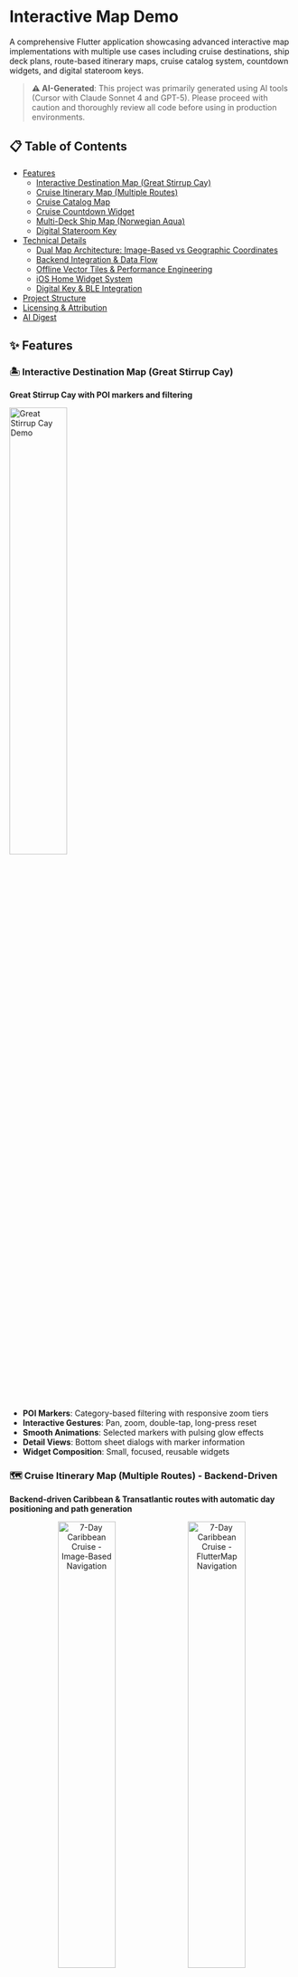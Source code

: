 # Interactive Map Demo

A comprehensive Flutter application showcasing advanced interactive map implementations with multiple use cases including cruise destinations, ship deck plans, route-based itinerary maps, cruise catalog system, countdown widgets, and digital stateroom keys.

> **⚠️ AI-Generated**: This project was primarily generated using AI tools (Cursor with Claude Sonnet 4 and GPT-5). Please proceed with caution and thoroughly review all code before using in production environments.

## 📋 Table of Contents

- [Features](#features)
  - [Interactive Destination Map (Great Stirrup Cay)](#️-interactive-destination-map-great-stirrup-cay)
  - [Cruise Itinerary Map (Multiple Routes)](#️-cruise-itinerary-map-multiple-routes---backend-driven)
  - [Cruise Catalog Map](#️-cruise-catalog-map)
  - [Cruise Countdown Widget](#️-cruise-countdown-widget)
  - [Multi-Deck Ship Map (Norwegian Aqua)](#️-multi-deck-ship-map-norwegian-aqua)
  - [Digital Stateroom Key](#️-digital-stateroom-key)
- [Technical Details](#technical-details)
  - [Dual Map Architecture: Image-Based vs Geographic Coordinates](#dual-map-architecture-image-based-vs-geographic-coordinates)
  - [Backend Integration & Data Flow](#backend-integration--data-flow)
  - [Offline Vector Tiles & Performance Engineering](#offline-vector-tiles--performance-engineering)
  - [iOS Home Widget System](#ios-home-widget-system)
  - [Digital Key & BLE Integration](#digital-key--ble-integration)
- [Project Structure](#project-structure)
- [Licensing & Attribution](#️-licensing--attribution)
- [AI Digest](#ai-digest)

## ✨ Features

### 🏝️ Interactive Destination Map (Great Stirrup Cay)

**Great Stirrup Cay with POI markers and filtering**

<img src="assets/gifs/great-stirrup-cay.gif" width="45%" alt="Great Stirrup Cay Demo">

- **POI Markers**: Category-based filtering with responsive zoom tiers
- **Interactive Gestures**: Pan, zoom, double-tap, long-press reset
- **Smooth Animations**: Selected markers with pulsing glow effects
- **Detail Views**: Bottom sheet dialogs with marker information
- **Widget Composition**: Small, focused, reusable widgets

### 🗺️ Cruise Itinerary Map (Multiple Routes) - **Backend-Driven**

**Backend-driven Caribbean & Transatlantic routes with automatic day positioning and path generation**

<p align="center">
  <img src="assets/gifs/caribbean-cruise.gif" width="45%" alt="7-Day Caribbean Cruise - Image-Based Navigation">
  <img src="assets/gifs/7-day-caribbean-cruise-flutter-map.gif" width="45%" alt="7-Day Caribbean Cruise - FlutterMap Navigation">
</p>

<p align="center">
  <img src="assets/gifs/transatlantic-cruise.gif" width="45%" alt="15-Day Transatlantic Cruise - Image-Based Navigation">
  <img src="assets/gifs/15-day-transatlantic-cruise-flutter-map.gif" width="45%" alt="15-Day Transatlantic Cruise - FlutterMap Navigation">
</p>

- **Multi-Itinerary Support**: Caribbean (7-day) and Transatlantic (15-night) cruise routes
- **Backend-Driven Positioning**: All map elements positioned using backend-provided coordinate data
- **Dynamic Route Generation**: Routes automatically generated from backend itinerary data
- **Day-by-Day Navigation**: Swipeable cards with auto-centering day indicators
- **Bidirectional Route Animation**: Smooth forward/backward animations between days
- **Smart Layout Management**: Automatic padding prevents bottom sheet from covering map content
- **Performance Optimization**: Cached image sizes, efficient marker rendering, ScrollController management

### 🌍 Cruise Catalog Map

**Interactive world map with NCL cruise routes, search, and filtering**

<p align="center">
  <img src="assets/gifs/cruise-catalog.gif" width="45%" alt="Cruise Catalog Demo">
  <img src="assets/gifs/cruise-catalog-search.gif" width="45%" alt="Cruise Catalog Search Demo">
</p>

- **Interactive World Map**: FlutterMap-based world view with NCL cruise routes
- **Dynamic Zoom Tiers**: Cruises appear/disappear based on zoom level (essential, medium, detailed)
- **Smart Cruise Selection**: Click routes to select cruises with automatic map fitting
- **Port Cycling**: Tap port markers to cycle through all cruises visiting that port
- **Advanced Search System**: Full-text search across cruise titles, ships, destinations, and ports
- **Category Filtering**: Filter cruises by region (Caribbean, Mediterranean, Europe, etc.)
- **Draggable Sheet Interface**: Collapsible bottom sheet with mode-specific content
- **Sheet Mode System**: Normal browsing, search mode, and cruise details modes
- **Spain & Portugal Cruises**: Comprehensive collection of realistic NCL itineraries

### ⏰ Cruise Countdown Widget

**iOS home screen widget with countdown timers**

<img src="assets/gifs/home-widget.gif" width="45%" alt="Countdown Widget Demo">

- **iOS Home Screen Widget**: Native iOS widget displaying selected cruise countdown
- **Method Channel Communication**: `home_widget` package enables seamless app-to-widget data sharing
- **Interactive Countdown Timer**: Real-time countdown showing days, hours, minutes, and seconds
- **Cruise Selection**: Choose from multiple upcoming cruises to track
- **Visual Indicators**: Color-coded alerts for cruises departing soon
- **Auto-refresh**: Widget updates every hour automatically
- **App Groups Integration**: Secure data sharing between app and widget extension

### 🚢 Multi-Deck Ship Map (Norwegian Aqua)

**Norwegian Aqua deck plans with interactive polygon areas**

<img src="assets/gifs/ncl-aqua-deck-plan.gif" width="45%" alt="Deck Plan Demo">

> **⚠️ Work in Progress**: This is a quick preview of what's possible with interactive ship deck plans. Mapping polygon/path lines to the deck plan image isn't fully implemented yet. The current demo shows the foundational architecture and UI components.

- **Multi-Deck Navigation**: Browse 16 decks (Decks 5-20) with mini-map
- **Interactive Polygons**: Clickable areas for ship facilities
- **Legend System**: Swipeable bottom sheet with facility categories
- **Multi-Ship Support**: Extensible architecture for different ship classes

### 🔑 Digital Stateroom Key

**BLE-based mobile access system for stateroom doors**

- **BLE-Based Access**: Bluetooth Low Energy communication with stateroom locks
- **ASSA ABLOY Mobile Access SDK**: Secure credential provisioning and validation
- **Bluetooth Low Energy**: Offline stateroom unlocking without internet connection
- **Dart Frog Backend**: Lightweight server for credential management
- **Device-bound Credentials**: Time-limited, secure storage with on-device encryption
- **On-Demand Provisioning**: Keys provisioned when guest requests access in-app

## 🔧 Technical Details

### Dual Map Architecture: Image-Based vs Geographic Coordinates

The project implements **two distinct interactive map types**, each optimized for different use cases and offering unique capabilities:

#### **1. Image-Based Coordinate Maps** 🖼️

**Coordinate System**: `[x, y]` pixel coordinates relative to background map images

```dart
// Backend provides pixel coordinates on map images
ItineraryDay(
  port: PortData(
    name: 'Miami',
    coordinates: [100, 50], // x=100px, y=50px on map image
  ),
);

// App automatically positions everything using pixel coordinates
final position = _getDayPosition(dayIndex); // → Offset(100, 50)
// ✅ Marker appears at exact pixel position
// ✅ Route paths follow pixel coordinates
// ✅ Tap detection uses pixel-based hit testing
```

| ✅ **Pros**                                                               | ❌ **Cons**                                                                     |
| ------------------------------------------------------------------------- | ------------------------------------------------------------------------------- |
| **🎯 Pixel-Perfect Precision**: Exact positioning on custom map images    | **🖼️ Static Assets**: Requires custom map images for each region/route          |
| **🚀 Backend-Driven**: APIs provide coordinates, app displays immediately | **📏 Limited Scale**: Fixed resolution, no zoom-based detail levels             |
| **📱 Device Independent**: Works consistently across all screen sizes     | **🌍 Geographic Inaccuracy**: No real-world distance/position relationships     |
| **⚡ Zero Configuration**: No manual positioning or calibration needed    | **🔗 No External Integration**: Cannot integrate with standard mapping services |
| **🔄 Dynamic Updates**: Change backend data, map updates automatically    | **📊 Limited Data Sources**: Cannot use standard GIS data or APIs               |
| **🎨 Custom Visuals**: Full control over map appearance and branding      | **🔍 No Geocoding**: Cannot perform address lookup or reverse geocoding         |
| **💾 Lightweight**: Simple image loading, minimal dependencies            | **🗺️ No Standard Features**: Missing zoom, pan, geographic bounds               |

#### **2. Geographic Coordinate Maps** 🌍

**Coordinate System**: `[latitude, longitude]` real-world geographic coordinates

```dart
// Geographic coordinates for real-world locations
final miamiLocation = LatLng(25.7617, -80.1918);
final caribbeanPorts = [
  LatLng(18.4655, -66.1057), // San Juan
  LatLng(17.1899, -88.4976), // Belize City
  LatLng(19.4326, -99.1332), // Mexico City
];

FlutterMap(
  options: MapOptions(
    initialCenter: miamiLocation,
    initialZoom: 6.0,
  ),
  children: [
    CustomMapTileLayers(mapConfig: config),
    MarkerLayer(
      markers: caribbeanPorts.map((latLng) =>
        Marker(point: latLng, builder: (ctx) => PortMarker())
      ).toList(),
    ),
  ],
);
```

| ✅ **Pros**                                                                   | ❌ **Cons**                                                              |
| ----------------------------------------------------------------------------- | ------------------------------------------------------------------------ |
| **🌐 Real-World Accuracy**: True geographic positioning and distances         | **📊 Data Complexity**: Requires geographic coordinate management        |
| **🗺️ Standard Map Features**: Zoom, pan, geographic bounds, clustering        | **🔧 Configuration Overhead**: Requires map tile setup and configuration |
| **📊 Data Integration**: Works with standard GIS data and APIs                | **💾 Larger Bundle Size**: Map tiles and styles increase app size        |
| **🔍 Search & Geocoding**: Standard address lookup and reverse geocoding      | **🌍 Coordinate Management**: Requires lat/lng coordinate system         |
| **📱 Native Map Apps**: Integration with device's native mapping capabilities | **⚡ Performance Considerations**: Tile loading and rendering overhead   |
| **🌍 Global Coverage**: Access to worldwide geographic data                   | **🎨 Limited Customization**: Bound by standard map styling options      |
| **🎯 Industry Standard**: Follows established mapping conventions             | **📱 Device Variations**: May behave differently across devices          |
| **🔄 Scalable**: Works for any geographic region without custom assets        |                                                                          |

#### **Detailed Comparison Tables**

| **Feature**                | **Image-Based Maps**            | **Geographic Maps**               | **Winner**     |
| -------------------------- | ------------------------------- | --------------------------------- | -------------- |
| **Geographic Accuracy**    | ❌ Pixel coordinates only       | ✅ Real-world lat/lng             | 🌍 Geographic  |
| **Custom Branding**        | ✅ Full control                 | ⚠️ Limited by tile styles         | 🖼️ Image-Based |
| **Global Coverage**        | ❌ Requires custom images       | ✅ Worldwide data included        | 🌍 Geographic  |
| **Standard Features**      | ❌ Custom implementation needed | ✅ Built-in zoom, pan, clustering | 🌍 Geographic  |
| **Data Integration**       | ❌ Custom coordinate system     | ✅ Standard GIS data sources      | 🌍 Geographic  |
| **Search & Geocoding**     | ❌ Not available                | ✅ Built-in capabilities          | 🌍 Geographic  |
| **Native Map Integration** | ❌ No integration               | ✅ Seamless integration           | 🌍 Geographic  |
| **Bundle Size**            | ✅ Lightweight (images only)    | ⚠️ Larger (tiles + styles)        | 🖼️ Image-Based |
| **Setup Complexity**       | ✅ Simple image loading         | ⚠️ Requires configuration         | 🖼️ Image-Based |
| **Scalability**            | ❌ New images for each region   | ✅ Works everywhere               | 🌍 Geographic  |
| **Performance**            | ✅ Fast image rendering         | ⚠️ Tile loading overhead          | 🖼️ Image-Based |
| **Future-Proofing**        | ❌ Custom maintenance required  | ✅ Industry standard              | 🌍 Geographic  |

#### **🏆 Recommendation: Geographic FlutterMap Implementation**

**For production cruise applications, we strongly recommend the **Geographic FlutterMap approach** for the following reasons:**

##### **🎯 Key Advantages & Benefits**

- **🔄 Scalable**: Single implementation works for all cruise routes worldwide without custom assets
- **📱 Offline Capability**: Full functionality without internet connection using local vector tiles
- **📊 Rich Data**: Access to comprehensive port, weather, maritime, and local attraction data
- **🎯 User Expectations**: Matches user experience from other travel apps and mapping platforms
- **🔧 Maintainable**: Industry-standard tools, libraries, and development practices available
- **📈 Future-Proof**: Easily extensible for new features, regions, and emerging technologies
- **📱 Native Integration**: Works with device GPS, navigation apps, location services, and native map applications
- **🔍 Search Capabilities**: Enables port search, distance calculations, route planning, and geocoding
- **📊 Data Integration**: Seamlessly integrates with existing cruise booking, navigation, and port management systems

##### **💡 Best Use Cases for Each Approach**

| **Use Case**                | **Recommended Approach** | **Reasoning**                                           |
| --------------------------- | ------------------------ | ------------------------------------------------------- |
| **Cruise Itinerary Maps**   | 🌍 Geographic FlutterMap | Real-world accuracy, global coverage, industry standard |
| **Cruise Catalog/Booking**  | 🌍 Geographic FlutterMap | Search integration, port information, route planning    |
| **Custom Destination Maps** | 🖼️ Image-Based           | Branded resort/island maps with custom POIs             |
| **Ship Deck Plans**         | 🖼️ Image-Based           | Architectural layouts, facility locations               |
| **Interactive Port Guides** | 🌍 Geographic FlutterMap | Real-world navigation, local attractions                |
| **Cruise Route Planning**   | 🌍 Geographic FlutterMap | Distance calculations, weather integration              |

**The geographic approach provides the foundation for a professional, scalable cruise application that meets industry standards and user expectations.**

### Backend Integration & Data Flow

The system supports **both coordinate types** for backend integration:

```mermaid
flowchart TD
    subgraph "Backend Data"
        A[API Response] --> B{Coordinate Type?}
        B -->|Pixel + Image Path| C[Image-Based Data]
        B -->|Lat/Lng Only| D[Geographic Data]
    end

    subgraph "Data Processing"
        C --> E[Pixel Coordinates + Image Asset]
        D --> F[Geographic Coordinates]
        E --> G[Image-Based Maps]
        F --> H[Geographic Maps]
    end

    subgraph "Map Rendering"
        G --> I[Custom Image Rendering<br/>+ Image Loading + Asset Management]
        H --> J[FlutterMap Rendering<br/>+ Offline Tiles + Standard Features]
        I --> K[Interactive Experience]
        J --> K
    end

    K --> L[User Interaction]
    L --> M[Dynamic Updates]
```

#### **Image-Based Backend Data**

```json
{
  "cruise": {
    "name": "7-Day Caribbean Cruise",
    "imagePath": "https://api.cruisecompany.com/maps/caribbean_cruise_map.png",
    "days": [
      {
        "dayNumber": 1,
        "port": {
          "name": "Miami",
          "coordinates": [100, 50] // Pixel coordinates on image
        }
      }
    ]
  }
}
```

#### **Geographic Backend Data**

```json
{
  "cruise": {
    "name": "World Cruise",
    "ports": [
      {
        "name": "Miami",
        "coordinates": [25.7617, -80.1918] // Lat/Lng coordinates
      }
    ]
  }
}
```

**MapConfig** is used exclusively for **FlutterMap-based features** (geographic maps), providing a unified configuration for all geographic coordinate implementations:

```dart
// MapConfig used only for FlutterMap-based geographic maps
final config = MapConfig(
  minZoom: 3,
  maxZoom: 6,
  initialZoom: 4.5,
  userAgentPackageName: 'com.example.interactive_map_demo',
  tilesConfig: LocalVectorTilesConfig(
    styleAssetPath: 'assets/styles/style.json',
    providersOverride: TileProviders({
      'openmaptiles': MbTilesVectorTileProvider(
        mbtiles: MbTiles(mbtilesPath: 'assets/tiles/planet_map.mbtiles'),
      ),
    }),
  ),
);
```

### Offline Vector Tiles & Performance Engineering

**Massive Data Optimization**: Transformed a 75GB world map into a 50MB cruise-focused database through strategic zoom level pruning and geographic targeting.

#### **Data Optimization & Performance**

- **99.93% Size Reduction**: 75GB world map → 50MB cruise-optimized database
- **Strategic Zoom Targeting**: Levels 3-6 cover 100% of cruise routes and destinations
- **Zero Network Dependency**: Perfect offline functionality with instant loading
- **Cost Effective**: No data charges or roaming fees for map usage
- **Privacy Enhanced**: No location data sent to external servers
- **Load Time**: <500ms (vs 3-5 seconds for network tiles)
- **Memory Usage**: <100MB total system
- **Offline Reliability**: 100% uptime without network dependency

**Performance Optimizations:**

- **Vector Tile Caching**: Pre-loaded tiles for instant rendering
- **GPU Acceleration**: 60fps smooth pan/zoom performance
- **Memory Management**: Intelligent tile eviction and reloading
- **Cruise Ship Ready**: Perfect for maritime environments with limited connectivity

## 📁 Project Structure

```
assets/
├── gifs/                               # Demo GIFs for README
│   ├── great-stirrup-cay.gif           # Interactive destination map demo (31MB)
│   ├── caribbean-cruise.gif            # 7-day Caribbean cruise demo (8MB)
│   ├── transatlantic-cruise.gif        # 15-day Transatlantic cruise demo (6.4MB)
│   ├── 7-day-caribbean-cruise-flutter-map.gif # FlutterMap Caribbean demo (6.1MB)
│   ├── 15-day-transatlantic-cruise-flutter-map.gif # FlutterMap Transatlantic demo (10MB)
│   ├── ncl-aqua-deck-plan.gif          # Norwegian Aqua deck plan demo (13MB)
│   ├── cruise-catalog.gif              # Cruise catalog demo (56MB)
│   ├── cruise-catalog-search.gif       # Cruise catalog search demo (7.6MB)
│   └── home-widget.gif                 # iOS home widget demo (18MB)
├── images/
│   ├── map.jpg                         # Great Stirrup Cay map (1.8MB)
│   ├── caribbean_cruise_map.png        # Caribbean route map (20KB)
│   ├── norwegian_pearl_transatlantic_map.png  # Transatlantic route map (20KB)
│   ├── cruise-ship.svg                 # Cruise ship icon
│   └── deck-8.svg                      # Ship deck plan
├── styles/                             # Vector tile styles and fonts
│   ├── style.json                      # MapTiler-based vector style
│   ├── fonts/                          # Font files for vector tiles
│   │   ├── Noto Sans Bold/
│   │   └── Noto Sans Regular/
│   └── sprites/                        # Sprite files for vector tiles
└── tiles/                              # Offline vector tiles
    └── planet_map.mbtiles              # MBTiles vector tile database

lib/
├── common/                             # Shared utilities and configurations
│   ├── map_config.dart                 # Unified map configuration system
│   ├── map_utilities.dart              # Map utility functions
│   ├── mbtiles/
│   │   └── mbtiles_vector_tile_provider.dart # MBTiles vector tile provider
│   └── widgets/
│       ├── custom_draggable_sheet.dart
│       ├── custom_map_tile_layers.dart
│       ├── custom_marker.dart
│       ├── custom_polyline_layer.dart
│       └── custom_sticky_header_delegate.dart
├── countdown_widget/                   # iOS home screen widget
│   ├── countdown_modal.dart           # Bottom sheet modal for cruise selection
│   ├── models/
│   │   └── cruise_countdown.dart      # Cruise countdown data model
│   └── widgets/
│       └── simple_countdown_widget.dart # Countdown timer widget
├── cruise_catalog/                     # Cruise catalog system
│   ├── cruise_catalog.dart            # Main cruise catalog widget
│   ├── data/
│   │   └── ncl_cruise_catalog.dart    # NCL cruise catalog data
│   ├── models/
│   │   ├── cruise_category.dart       # Cruise region categories
│   │   ├── cruise_product.dart        # Cruise product model
│   │   ├── cruise_route.dart          # Cruise route and waypoints
│   │   └── sheet_mode.dart            # Sheet mode and position enums
│   └── widgets/
│       ├── cruise_details_mode_header.dart
│       ├── cruise_details_mode_sheet.dart  # Cruise details content
│       ├── cruise_itinerary_preview.dart
│       ├── cruise_route_overlay.dart  # Route rendering on map
│       ├── normal_mode_header.dart
│       ├── normal_mode_sheet.dart     # Normal browsing content
│       ├── search_mode_header.dart
│       └── search_mode_sheet.dart     # Search results content
├── deck_plan/                          # Ship deck plan maps
│   ├── multi_deck_ship_map.dart       # Core deck map widget
│   ├── models/
│   │   ├── deck_polygon_data.dart
│   │   └── ship_deck_data.dart
│   └── widgets/
│       ├── deck_key_legend.dart
│       ├── deck_mini_map.dart
│       └── deck_polygon_overlay.dart
├── digital_key/                        # Digital stateroom key system
│   ├── digital_key_page.dart          # Main digital key interface
│   ├── models/
│   │   └── stateroom_access_data.dart # Stateroom access data model
│   └── widgets/
│       └── stateroom_access_page.dart # Stateroom access widget
├── interactive_map/                    # Great Stirrup Cay destination map
│   ├── interactive_map.dart           # Main interactive map widget
│   ├── models/
│   │   └── interactive_map_marker_data.dart
│   ├── pages/
│   │   └── marker_details_page.dart
│   └── widgets/
│       ├── interactive_map_error.dart
│       ├── interactive_map_filter.dart
│       ├── interactive_map_legend.dart
│       ├── interactive_map_marker.dart
│       └── interactive_map_marker_detail.dart
├── itinerary/                          # Cruise itinerary and route maps
│   ├── data/                           # Sample itinerary data files
│   │   ├── caribbean_cruise.dart       # Norwegian Aqua 7-day Caribbean cruise
│   │   └── transatlantic_cruise.dart   # Norwegian Pearl 15-night Transatlantic cruise
│   ├── models/
│   │   └── cruise_itinerary.dart       # Core models (CruiseItinerary, PortData, ItineraryDay)
│   ├── pages/
│   │   └── cruise_itinerary_page.dart
│   └── widgets/
│       ├── cruise_route_painter.dart   # Custom route visualization painter
│       ├── info_tile.dart
│       ├── itinerary_bottom_section.dart  # Draggable bottom sheet with auto-scrolling day indicators
│       ├── itinerary_map.dart          # Main route map widget
│       ├── itinerary_table.dart
│       ├── port_day_info.dart
│       ├── port_marker.dart            # Extracted marker widget with complex styling
│       └── sea_day_info.dart
├── itinerary_map/                      # Enhanced itinerary map system
│   ├── data/                           # Enhanced itinerary data
│   │   ├── caribbean_cruise.dart       # Caribbean cruise data
│   │   ├── transatlantic_cruise.dart   # Transatlantic cruise data
│   │   └── world_samples.dart          # Global cruise samples (Alaska, Mediterranean, etc.)
│   ├── itinerary_map.dart             # Main itinerary map widget
│   ├── itinerary_map_controller.dart  # Map controller for interactions
│   ├── models/
│   │   └── cruise_itinerary.dart       # Enhanced cruise itinerary models
│   └── widgets/
│       ├── info_widgets/
│       │   ├── info_tile.dart
│       │   ├── port_day_info.dart
│       │   └── sea_day_info.dart
│       ├── itinerary_map_bottom_sheet.dart
│       ├── itinerary_map_markers.dart
│       ├── itinerary_map_polylines.dart
│       └── itinerary_map_tile_layers.dart
└── main.dart                           # App entry point and navigation
```

## ⚖️ Licensing & Attribution

This project uses **fully offline mapping** with local vector tiles and styles. Review the following licensing requirements before shipping commercially:

### **Style License: OSM Liberty (BSD License)**

- **Style**: `assets/styles/style.json` uses **OSM Liberty** style (not MapTiler Basic)
- **License**: BSD License (derived from Mapbox Open Styles)
- **Usage**: ✅ **FREE** for commercial use with attribution
- **Requirements**: Must retain copyright notice and attribution

### **Data Source: OpenMapTiles (CC-BY 4.0)**

- **Data**: `assets/tiles/planet_map.mbtiles` contains OpenMapTiles vector data
- **License**: Creative Commons Attribution 4.0 (CC-BY 4.0)
- **Usage**: ✅ **FREE** for commercial use with attribution
- **Requirements**: Must credit OpenMapTiles and OpenStreetMap contributors

### **Required Attribution (MANDATORY)**

You **MUST** display the following attribution on all map screens:

```
© OpenMapTiles (https://openmaptiles.org/)
© OpenStreetMap contributors (https://www.openstreetmap.org/copyright)
```

### **Implementation Required**

Add an attribution overlay to your FlutterMap widgets:

```dart
FlutterMap(
  // ... your existing map configuration
  children: [
    // ... your existing layers
    AttributionWidget.defaultWidget(
      source: '© OpenMapTiles (https://openmaptiles.org/) © OpenStreetMap contributors (https://www.openstreetmap.org/copyright)',
      onSourceTapped: () {},
    ),
  ],
)
```

## 🤖 AI Digest

### Quick Project Understanding

**Purpose**: Flutter demo showcasing six interactive map implementations, with **primary focus on backend-driven itinerary maps** that automatically generate from API data, plus **cruise catalog system**, **iOS home widgets**, and **digital stateroom keys**.

**Key Innovation**: **Backend-Driven Map System**

- Backend provides daily itinerary locations as `[x, y]` pixel coordinates
- App automatically positions markers, draws route paths, enables navigation
- Zero hardcoding - all positioning is data-driven and updates dynamically

**Key Components**:

- `InteractiveMap`: POI-based map with markers and filtering
- `MultiDeckShipMap`: Deck plans with polygon interactions (work in progress)
- `ItineraryMap`: **Backend-driven** route map with automatic positioning
- `CruiseCatalogMap`: Interactive world map with NCL cruise routes and search
- `CountdownWidget`: iOS home screen widget with cruise countdown timers
- `DigitalKeyPage`: BLE-based stateroom access system

**Coordinate System**: Image-based `[x, y]` pixel coordinates designed for backend integration.

- Coordinates are pixel positions on map images (e.g., `[100, 50]`)
- Backend APIs provide coordinates, app displays immediately
- Single source of truth: `_getDayPosition(dayIndex)` controls all positioning

**Architecture**: Backend-driven positioning with unified coordinate system.

- All map elements (markers, routes, taps) use same position calculation
- `_generateRoutePositions()` creates paths from day coordinates
- Dynamic updates when backend data changes
- **Centralized Scroll Management**: Single CustomScrollView with unified controller
- **Content-Only Widgets**: Separated content from scroll management for better animations

**File Structure**: Eight main modules (`common/`, `countdown_widget/`, `cruise_catalog/`, `deck_plan/`, `digital_key/`, `interactive_map/`, `itinerary/`, `itinerary_map/`) with models, pages, and widgets subdirectories, organized alphabetically.

**Entry Point**: `main.dart` → `Home` → Individual feature implementations.

**Dependencies**: Flutter setup with `flutter_map`, `latlong2`, `flutter_map_animations`, `vector_map_tiles`, `mbtiles`, `home_widget`, `jovial_svg` for comprehensive feature support.

**Assets**: `assets/gifs/` (demo GIFs for README), `assets/images/` (maps, icons, deck plans), `assets/styles/` (vector tile styles and fonts), `assets/tiles/` (offline MBTiles database).

**Demo GIFs**: Visual demonstrations integrated within feature sections, available in `assets/gifs/`:

- `great-stirrup-cay.gif` (31MB) - Interactive destination map with POI filtering
- `caribbean-cruise.gif` (8MB) - 7-day Caribbean cruise route with day navigation
- `transatlantic-cruise.gif` (6.4MB) - 15-night transatlantic cruise with auto-scrolling indicators
- `7-day-caribbean-cruise-flutter-map.gif` (6.1MB) - FlutterMap Caribbean demo
- `15-day-transatlantic-cruise-flutter-map.gif` (10MB) - FlutterMap Transatlantic demo
- `ncl-aqua-deck-plan.gif` (13MB) - Multi-deck ship navigation with interactive polygons
- `cruise-catalog.gif` (56MB) - Cruise catalog system demo
- `cruise-catalog-search.gif` (7.6MB) - Cruise catalog search functionality
- `home-widget.gif` (18MB) - iOS home screen widget demonstration

**Performance**: Cached image sizes, efficient rendering, zoom-based visibility, minimal rebuilds, centralized scroll management.

**State**: Local `StatefulWidget` state, `TransformationController` for map interactions, `AnimationController` for transitions, sheet mode management, widget data persistence.

**Backend Integration & Animation**:

- JSON API provides itinerary days with embedded coordinates
- `CruiseItinerary.fromApi()` parses backend data
- Modular data architecture with separate files per cruise type (`CaribbeanCruiseData`, `TransatlanticCruiseData`)
- `_getDayPosition()` converts coordinates to screen positions
- `_generateRoutePositions()` creates curved route paths from day coordinates
- `CruiseRoutePainter` handles all route visualization and animations
- Auto-scrolling day indicators with smooth ScrollController animations
- Bidirectional route animations (forward fill, backward unfill)
- Automatic map generation with smooth navigation transitions
- **Advanced Layout Management**: Dual-viewport system with 250px natural padding prevents UI overlay conflicts
- **No White Space Guarantee**: Calculated minimum scale ensures map always fills entire viewport
- **Smart Boundary Logic**: Padded coordinate system maintains proper constraints and interactions
- **Cruise Catalog System**: Interactive world map with NCL routes, search, and filtering
- **Centralized Scroll Management**: Single CustomScrollView with unified controller for all sheet modes
- **Content-Only Architecture**: Separated content widgets from scroll management for better animations
- **Widget Integration**: iOS home screen widget with method channel communication
- **Digital Key System**: BLE-based stateroom access with ASSA ABLOY Mobile Access SDK
- **Offline Vector Tiles**: Local MBTiles support for offline map functionality
- **Fully Offline Implementation**: No external tile servers, all mapping data is local
- **Platform Focus**: iOS and Android only (removed web, desktop, and test platforms)
